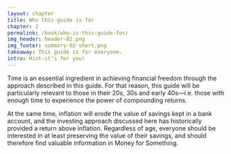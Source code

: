 ```yaml
---
layout: chapter
title: Who this guide is for
chapter: 2
permalink: /book/who-is-this-guide-for/
img_header: header-02.png
img_footer: summary-02-short.png
takeaway: This guide is for everyone.
intro: Hint—it’s for you!
---
```


Time is an essential ingredient in achieving financial freedom through the approach described in this guide. For that reason, this guide will be particularly relevant to those in their 20s, 30s and early 40s—i.e. those with enough time to experience the power of compounding returns.

At the same time, inflation will erode the value of savings kept in a bank account, and the investing approach discussed here has historically provided a return above inflation. Regardless of age, everyone should be interested in at least preserving the value of their savings, and should therefore find valuable information in Money for Something.